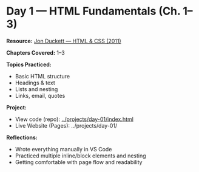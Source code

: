 # Day 1 — HTML Fundamentals (Ch. 1–3)

**Resource:** [Jon Duckett — HTML & CSS (2011)](https://sites.math.duke.edu/courses/math_everywhere/assets/techRefs/HTML%20and%20CSS-%20Design%20and%20Build%20Websites_Jon%20Duckett_2011.pdf)

**Chapters Covered:** 1–3

**Topics Practiced:**
- Basic HTML structure
- Headings & text
- Lists and nesting
- Links, email, quotes

**Project:**
- View code (repo): [../projects/day-01/index.html](../projects/day-01/index.html)
- Live Website (Pages): ../projects/day-01/

**Reflections:**
- Wrote everything manually in VS Code
- Practiced multiple inline/block elements and nesting
- Getting comfortable with page flow and readability
